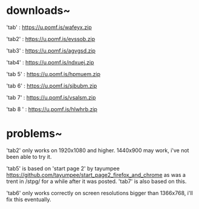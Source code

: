 # downloads~

'tab' : https://u.pomf.is/wafeyx.zip

'tab2' : https://u.pomf.is/evssob.zip

'tab3' : https://u.pomf.is/agvgsd.zip

'tab4' : https://u.pomf.is/ndxuej.zip

'tab 5' : https://u.pomf.is/hpmuem.zip

'tab 6' : https://u.pomf.is/sjbubm.zip

'tab 7' : https://u.pomf.is/vsalsm.zip

'tab 8 ' : https://u.pomf.is/hlwhrb.zip

# problems~

'tab2' only works on 1920x1080 and higher. 1440x900 may work, i've not been able to try it.

'tab5' is based on 'start page 2' by tayumpee https://github.com/tayumpee/start_page2_firefox_and_chrome as was a trent in /stpg/ for a while after it was posted. 'tab7' is also based on this.

'tab6' only works correctly on screen resolutions bigger than 1366x768, i'll fix this eventually.

